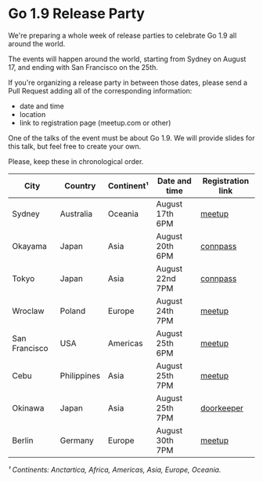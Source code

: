 # Go 1.9 Release Party

We're preparing a whole week of release parties to celebrate Go 1.9 all
around the world.

The events will happen around the world, starting from
Sydney on August 17, and ending with San Francisco on the 25th.

If you're organizing a release party in between those
dates, please send a Pull Request adding all of
the corresponding information:

- date and time
- location
- link to registration page (meetup.com or other)

One of the talks of the event must be about Go 1.9. We will provide slides
for this talk, but feel free to create your own.

Please, keep these in chronological order.

|  City          |  Country     |  Continent¹  |  Date and time     |  Registration link                                                      |
|----------------|--------------|--------------|--------------------|-------------------------------------------------------------------------|
|  Sydney        |  Australia   |  Oceania     |  August 17th 6PM   |  [meetup](https://www.meetup.com/golang-syd/events/241998623/)          |
|  Okayama       |  Japan       |  Asia        |  August 20th 6PM   |  [connpass](https://connpass.com/event/64370/)                          |
|  Tokyo         |  Japan       |  Asia        |  August 22nd 7PM   |  [connpass](https://gocon.connpass.com/event/64281/)                    |
|  Wroclaw       |  Poland      |  Europe      |  August 24th 7PM   |  [meetup](https://www.meetup.com/gowroc/events/241903725/)              |
|  San Francisco |  USA         |  Americas    |  August 25th 6PM   |  [meetup](https://www.meetup.com/golangsf/events/242601514/)            |
|  Cebu          |  Philippines |  Asia        |  August 25th 7PM   |  [meetup](https://www.meetup.com/Golang-Cebu/events/241977637/)         |
|  Okinawa       |  Japan       |  Asia        |  August 25th 7PM   |  [doorkeeper](https://okinawa-go.doorkeeper.jp/events/63972)            |
|  Berlin        |  Germany     |  Europe      |  August 30th 7PM   |  [meetup](https://www.meetup.com/golang-users-berlin/events/242617466/) |

_¹ Continents: Anctartica, Africa, Americas, Asia, Europe, Oceania._
